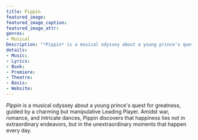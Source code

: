 ```yaml
---
title: Pippin
featured_image:
featured_image_caption: 
featured_image_attr:
genres:
- Musical
Description: "*Pippin* is a musical odyssey about a young prince's quest for greatness, guided by a charming but manipulative Leading Player. Amidst war, romance, and intricate dances, Pippin discovers that happiness lies not in extraordinary endeavors, but in the unextraordinary moments that happen every day."
details: 
- Music: 
- Lyrics: 
- Book: 
- Premiere: 
- Theatre: 
- Basis: 
- Website: 
---
```

*Pippin* is a musical odyssey about a young prince's quest for greatness, guided by a charming but manipulative Leading Player. Amidst war, romance, and intricate dances, Pippin discovers that happiness lies not in extraordinary endeavors, but in the unextraordinary moments that happen every day.